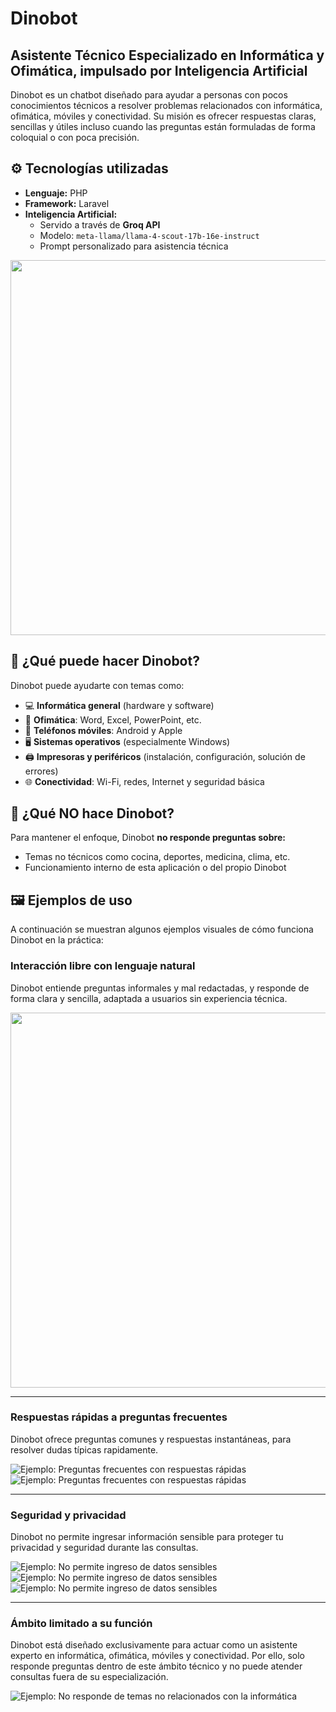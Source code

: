 # Dinobot
## Asistente Técnico Especializado en Informática y Ofimática, impulsado por Inteligencia Artificial

Dinobot es un chatbot diseñado para ayudar a personas con pocos conocimientos técnicos a resolver problemas relacionados con informática, ofimática, móviles y conectividad. Su misión es ofrecer respuestas claras, sencillas y útiles incluso cuando las preguntas están formuladas de forma coloquial o con poca precisión.

## ⚙️ Tecnologías utilizadas

- **Lenguaje:** PHP  
- **Framework:** Laravel  
- **Inteligencia Artificial:**  
  - Servido a través de **Groq API**  
  - Modelo: `meta-llama/llama-4-scout-17b-16e-instruct`  
  - Prompt personalizado para asistencia técnica  

<img src="https://github.com/drg471/ChatBot/blob/up-images/Imagen1.png" width="600" />

## 🧠 ¿Qué puede hacer Dinobot?

Dinobot puede ayudarte con temas como:

- 💻 **Informática general** (hardware y software)  
- 📄 **Ofimática**: Word, Excel, PowerPoint, etc.  
- 📱 **Teléfonos móviles**: Android y Apple  
- 🖥️ **Sistemas operativos** (especialmente Windows)  
- 🖨️ **Impresoras y periféricos** (instalación, configuración, solución de errores)  
- 🌐 **Conectividad**: Wi-Fi, redes, Internet y seguridad básica  

## 🚫 ¿Qué NO hace Dinobot?

Para mantener el enfoque, Dinobot **no responde preguntas sobre:**

- Temas no técnicos como cocina, deportes, medicina, clima, etc.  
- Funcionamiento interno de esta aplicación o del propio Dinobot  
  
## 🖼️ Ejemplos de uso

A continuación se muestran algunos ejemplos visuales de cómo funciona Dinobot en la práctica:

### Interacción libre con lenguaje natural

Dinobot entiende preguntas informales y mal redactadas, y responde de forma clara y sencilla, adaptada a usuarios sin experiencia técnica.

<img src="https://github.com/drg471/ChatBot/blob/up-images/Imagen1.png" width="600" />

---

### Respuestas rápidas a preguntas frecuentes

Dinobot ofrece preguntas comunes y respuestas instantáneas, para resolver dudas típicas rapidamente.

![Ejemplo: Preguntas frecuentes con respuestas rápidas](https://github.com/drg471/ChatBot/blob/up-images/Imagen4.png)
![Ejemplo: Preguntas frecuentes con respuestas rápidas](https://github.com/drg471/ChatBot/blob/up-images/Imagen5.png)

---

### Seguridad y privacidad

Dinobot no permite ingresar información sensible para proteger tu privacidad y seguridad durante las consultas.

![Ejemplo: No permite ingreso de datos sensibles](https://github.com/drg471/ChatBot/blob/up-images/Imagen2.png)
![Ejemplo: No permite ingreso de datos sensibles](https://github.com/drg471/ChatBot/blob/up-images/Imagen6.png)
![Ejemplo: No permite ingreso de datos sensibles](https://github.com/drg471/ChatBot/blob/up-images/Imagen7.png)

---

### Ámbito limitado a su función

Dinobot está diseñado exclusivamente para actuar como un asistente experto en informática, ofimática, móviles y conectividad. Por ello, solo responde preguntas dentro de este ámbito técnico y no puede atender consultas fuera de su especialización.

![Ejemplo: No responde de temas no relacionados con la informática](https://github.com/drg471/ChatBot/blob/up-images/Imagen8.png)

